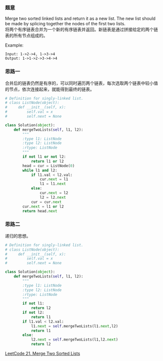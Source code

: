 ### 题意
Merge two sorted linked lists and return it as a new list. The new list should be made by splicing together the nodes of the first two lists.  
将两个有序链表合并为一个新的有序链表并返回。新链表是通过拼接给定的两个链表的所有节点组成的。

Example:
```
Input: 1->2->4, 1->3->4
Output: 1->1->2->3->4->4
```
### 思路一
合并后的链表仍然是有序的，可以同时遍历两个链表，每次选取两个链表中较小值的节点，依次连接起来，就能得到最终的链表。
```python
# Definition for singly-linked list.
# class ListNode(object):
#     def __init__(self, x):
#         self.val = x
#         self.next = None

class Solution(object):
    def mergeTwoLists(self, l1, l2):
        """
        :type l1: ListNode
        :type l2: ListNode
        :rtype: ListNode
        """
        if not l1 or not l2:
            return l1 or l2
        head = cur = ListNode(0)
        while l1 and l2:
            if l1.val < l2.val:
                cur.next = l1
                l1 = l1.next
            else:
                cur.next = l2
                l2 = l2.next
            cur = cur.next
        cur.next = l1 or l2
        return head.next
```
### 思路二
递归的思想。
```python
# Definition for singly-linked list.
# class ListNode(object):
#     def __init__(self, x):
#         self.val = x
#         self.next = None

class Solution(object):
    def mergeTwoLists(self, l1, l2):
        """
        :type l1: ListNode
        :type l2: ListNode
        :rtype: ListNode
        """
        if not l1:
            return l2
        if not l2:
            return l1
        if l1.val < l2.val:
            l1.next = self.mergeTwoLists(l1.next,l2)
            return l1
        else:
            l2.next = self.mergeTwoLists(l1,l2.next)
            return l2
```
[LeetCode 21. Merge Two Sorted Lists](https://leetcode.com/problems/merge-two-sorted-lists/description/)
